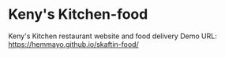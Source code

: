 # Keny's Kitchen-food
Keny's Kitchen restaurant website and food delivery
Demo URL: https://hemmayo.github.io/skaftin-food/
